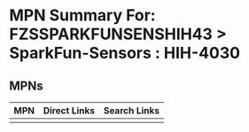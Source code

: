 



# MPN Summary For: FZSSPARKFUNSENSHIH43 > SparkFun-Sensors : HIH-4030

## MPNs
  

|MPN|Direct Links|Search Links|
| :--- | :--- | :--- |
||||
